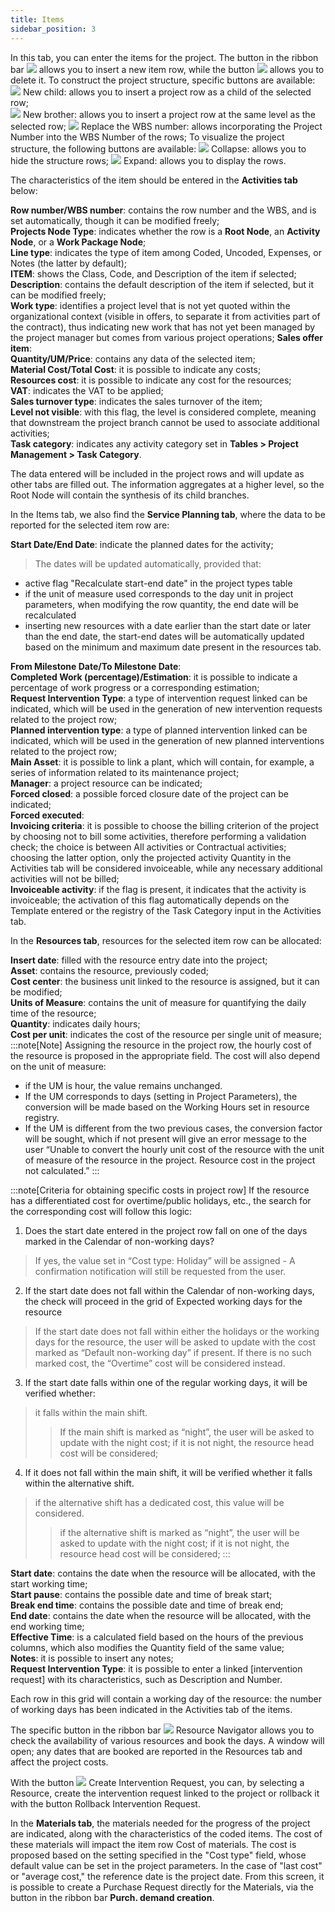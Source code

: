 ```yaml
---
title: Items 
sidebar_position: 3
---
```


In this tab, you can enter the items for the project. The button in the ribbon bar ![](/img/neutral/common/new.png) allows you to insert a new item row, while the button ![](/img/neutral/common/delete.png) allows you to delete it. To construct the project structure, specific buttons are available:
![](/img/neutral/common/new-child.png)  New child: allows you to insert a project row as a child of the selected row;    
![](/img/neutral/common/new-brother.png) New brother: allows you to insert a project row at the same level as the selected row;
![](/img/neutral/common/wbs.png)  Replace the WBS number: allows incorporating the Project Number into the WBS Number of the rows;
To visualize the project structure, the following buttons are available:
![](/img/neutral/common/implode.png)  Collapse: allows you to hide the structure rows;
![](/img/neutral/common/implode.png)  Expand: allows you to display the rows.

The characteristics of the item should be entered in the **Activities tab** below:

**Row number/WBS number**: contains the row number and the WBS, and is set automatically, though it can be modified freely;       
**Projects Node Type**: indicates whether the row is a **Root Node**, an **Activity Node**, or a **Work Package Node**;       
**Line type**: indicates the type of item among Coded, Uncoded, Expenses, or Notes (the latter by default);      
**ITEM**: shows the Class, Code, and Description of the item if selected;        
**Description**: contains the default description of the item if selected, but it can be modified freely;           
**Work type**: identifies a project level that is not yet quoted within the organizational context (visible in offers, to separate it from activities part of the contract), thus indicating new work that has not yet been managed by the project manager but comes from various project operations;
**Sales offer item**:           
**Quantity/UM/Price**: contains any data of the selected item;        
**Material Cost/Total Cost**: it is possible to indicate any costs;          
**Resources cost**: it is possible to indicate any cost for the resources;              
**VAT**: indicates the VAT to be applied;             
**Sales turnover type**: indicates the sales turnover of the item;            
**Level not visible**: with this flag, the level is considered complete, meaning that downstream the project branch cannot be used to associate additional activities;                       
**Task category**: indicates any activity category set in **Tables > Project Management > Task Category**.

The data entered will be included in the project rows and will update as other tabs are filled out.
The information aggregates at a higher level, so the Root Node will contain the synthesis of its child branches.

In the Items tab, we also find the **Service Planning tab**, where the data to be reported for the selected item row are:

**Start Date/End Date**: indicate the planned dates for the activity; 
> The dates will be updated automatically, provided that:
- active flag "Recalculate start-end date" in the project types table
- if the unit of measure used corresponds to the day unit in project parameters, when modifying the row quantity, the end date will be recalculated
- inserting new resources with a date earlier than the start date or later than the end date, the start-end dates will be automatically updated based on the minimum and maximum date present in the resources tab.   

**From Milestone Date/To Milestone Date**:               
**Completed Work (percentage)/Estimation**: it is possible to indicate a percentage of work progress or a corresponding estimation;              
**Request Intervention Type**: a type of intervention request linked can be indicated, which will be used in the generation of new intervention requests related to the project row;              
**Planned intervention type**: a type of planned intervention linked can be indicated, which will be used in the generation of new planned interventions related to the project row;    
**Main Asset**: it is possible to link a plant, which will contain, for example, a series of information related to its maintenance project;            
**Manager**: a project resource can be indicated;          
**Forced closed**: a possible forced closure date of the project can be indicated;               
**Forced executed**:                         
**Invoicing criteria**: it is possible to choose the billing criterion of the project by choosing not to bill some activities, therefore performing a validation check; the choice is between All activities or Contractual activities; choosing the latter option, only the projected activity Quantity in the Activities tab will be considered invoiceable, while any necessary additional activities will not be billed;               
**Invoiceable activity**: if the flag is present, it indicates that the activity is invoiceable; the activation of this flag automatically depends on the Template entered or the registry of the Task Category input in the Activities tab.                           

In the **Resources tab**, resources for the selected item row can be allocated:

**Insert date**: filled with the resource entry date into the project;           
**Asset**: contains the resource, previously coded;              
**Cost center**: the business unit linked to the resource is assigned, but it can be modified;               
**Units of Measure**: contains the unit of measure for quantifying the daily time of the resource;                
**Quantity**: indicates daily hours;             
**Cost per unit**: indicates the cost of the resource per single unit of measure;    
:::note[Note]
Assigning the resource in the project row, the hourly cost of the resource is proposed in the appropriate field. 
The cost will also depend on the unit of measure: 
- if the UM is hour, the value remains unchanged.
- If the UM corresponds to days (setting in Project Parameters), the conversion will be made based on the Working Hours set in resource registry. 
- If the UM is different from the two previous cases, the conversion factor will be sought, which if not present will give an error message to the user “Unable to convert the hourly unit cost of the resource with the unit of measure of the resource in the project. Resource cost in the project not calculated.”
:::

:::note[Criteria for obtaining specific costs in project row]
If the resource has a differentiated cost for overtime/public holidays, etc., the search for the corresponding cost will follow this logic: 
1. Does the start date entered in the project row fall on one of the days marked in the Calendar of non-working days? 
> If yes, the value set in “Cost type: Holiday” will be assigned - A confirmation notification will still be requested from the user.
2. If the start date does not fall within the Calendar of non-working days, the check will proceed in the grid of Expected working days for the resource
> If the start date does not fall within either the holidays or the working days for the resource, the user will be asked to update with the cost marked as “Default non-working day” if present. If there is no such marked cost, the “Overtime” cost will be considered instead. 
3. If the start date falls within one of the regular working days, it will be verified whether: 
> it falls within the main shift. 
>> If the main shift is marked as “night”, the user will be asked to update with the night cost; if it is not night, the resource head cost will be considered;
4. If it does not fall within the main shift, it will be verified whether it falls within the alternative shift.
> if the alternative shift has a dedicated cost, this value will be considered.
>> if the alternative shift is marked as “night”, the user will be asked to update with the night cost; if it is not night, the resource head cost will be considered;
:::

**Start date**: contains the date when the resource will be allocated, with the start working time;                 
**Start pause**: contains the possible date and time of break start;             
**Break end time**: contains the possible date and time of break end;                 
**End date**: contains the date when the resource will be allocated, with the end working time;                               
**Effective Time**: is a calculated field based on the hours of the previous columns, which also modifies the Quantity field of the same value;       
**Notes**: it is possible to insert any notes;             
**Request Intervention Type**: it is possible to enter a linked [intervention request] with its characteristics, such as Description and Number.         

Each row in this grid will contain a working day of the resource: the number of working days has been indicated in the Activities tab of the items. 

The specific button in the ribbon bar ![](/img/it-it/project-management/projects/resources-navigator.png) 
 Resource Navigator allows you to check the availability of various resources and book the days. A window will open; any dates that are booked are reported in the Resources tab and affect the project costs. 

With the button ![](/img/neutral/common/new-visit-report.png) Create Intervention Request, you can, by selecting a Resource, create the intervention request linked to the project or rollback it with the button Rollback Intervention Request.

In the **Materials tab**, the materials needed for the progress of the project are indicated, along with the characteristics of the coded items. The cost of these materials will impact the item row Cost of materials. The cost is proposed based on the setting specified in the "Cost type" field, whose default value can be set in the project parameters. In the case of "last cost" or "average cost," the reference date is the project date. 
From this screen, it is possible to create a Purchase Request directly for the Materials, via the button in the ribbon bar **Purch. demand creation**.